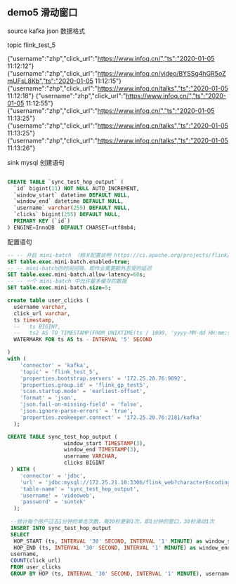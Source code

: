## demo5 滑动窗口


source kafka json 数据格式  

topic  flink_test_5  

{"username":"zhp","click_url":"https://www.infoq.cn/","ts":"2020-01-05 11:12:12"}
{"username":"zhp","click_url":"https://www.infoq.cn/video/BYSSg4hGR5oZmUFsL8Kb","ts":"2020-01-05 11:12:15"}
{"username":"zhp","click_url":"https://www.infoq.cn/talks","ts":"2020-01-05 11:12:18"}
{"username":"zhp","click_url":"https://www.infoq.cn/","ts":"2020-01-05 11:12:55"}
{"username":"zhp","click_url":"https://www.infoq.cn/","ts":"2020-01-05 11:13:25"}
{"username":"zhp","click_url":"https://www.infoq.cn/talks","ts":"2020-01-05 11:13:25"}
{"username":"zhp","click_url":"https://www.infoq.cn/talks","ts":"2020-01-05 11:13:26"}


sink mysql 创建语句

```sql

CREATE TABLE `sync_test_hop_output` (
  `id` bigint(11) NOT NULL AUTO_INCREMENT,
  `window_start` datetime DEFAULT NULL,
  `window_end` datetime DEFAULT NULL,
  `username` varchar(255) DEFAULT NULL,
  `clicks` bigint(255) DEFAULT NULL,
  PRIMARY KEY (`id`)
) ENGINE=InnoDB  DEFAULT CHARSET=utf8mb4;

```

配置语句

```sql
-- -- 开启 mini-batch （相关配置说明 https://ci.apache.org/projects/flink/flink-docs-release-1.10/zh/dev/table/config.html）
SET table.exec.mini-batch.enabled=true;
-- -- mini-batch的时间间隔，即作业需要额外忍受的延迟
SET table.exec.mini-batch.allow-latency=60s;
-- -- 一个 mini-batch 中允许最多缓存的数据
SET table.exec.mini-batch.size=5;

create table user_clicks ( 
  username varchar,
  click_url varchar,
  ts timestamp,
  --   ts BIGINT,
  --   ts2 AS TO_TIMESTAMP(FROM_UNIXTIME(ts / 1000, 'yyyy-MM-dd HH:mm:ss')),
  WATERMARK FOR ts AS ts - INTERVAL '5' SECOND 

)
with ( 
    'connector' = 'kafka',
    'topic' = 'flink_test_5',
    'properties.bootstrap.servers' = '172.25.20.76:9092', 
    'properties.group.id' = 'flink_gp_test5',
    'scan.startup.mode' = 'earliest-offset',
    'format' = 'json',
    'json.fail-on-missing-field' = 'false',
    'json.ignore-parse-errors' = 'true',
    'properties.zookeeper.connect' = '172.25.20.76:2181/kafka'
  );

CREATE TABLE sync_test_hop_output (
				  window_start TIMESTAMP(3),
				  window_end TIMESTAMP(3),
				  username VARCHAR,
				  clicks BIGINT
 ) WITH (
    'connector' = 'jdbc',
    'url' = 'jdbc:mysql://172.25.21.10:3306/flink_web?characterEncoding=UTF-8',
    'table-name' = 'sync_test_hop_output',
    'username' = 'videoweb',
    'password' = 'suntek'
  );
 
 --统计每个用户过去1分钟的单击次数，每30秒更新1次，即1分钟的窗口，30秒滑动1次
 INSERT INTO sync_test_hop_output
 SELECT
  HOP_START (ts, INTERVAL '30' SECOND, INTERVAL '1' MINUTE) as window_start,
  HOP_END (ts, INTERVAL '30' SECOND, INTERVAL '1' MINUTE) as window_end,
 username,
 COUNT(click_url)
 FROM user_clicks
 GROUP BY HOP (ts, INTERVAL '30' SECOND, INTERVAL '1' MINUTE), username; 


``` 


